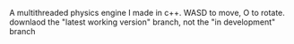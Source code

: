 A multithreaded physics engine I made in c++. WASD to move, O to rotate. downlaod the "latest working version" branch, not the "in development" branch
